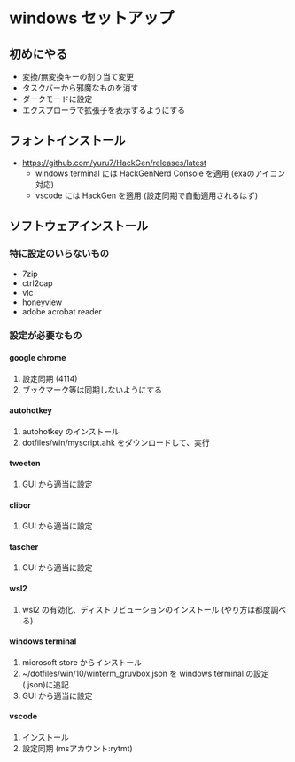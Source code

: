 # windows セットアップ

## 初めにやる
- 変換/無変換キーの割り当て変更
- タスクバーから邪魔なものを消す
- ダークモードに設定
- エクスプローラで拡張子を表示するようにする

## フォントインストール
- https://github.com/yuru7/HackGen/releases/latest
  - windows terminal には HackGenNerd Console を適用 (exaのアイコン対応)
  - vscode には HackGen を適用 (設定同期で自動適用されるはず)

## ソフトウェアインストール
### 特に設定のいらないもの
- 7zip
- ctrl2cap
- vlc
- honeyview
- adobe acrobat reader

### 設定が必要なもの
#### google chrome
1. 設定同期 (4114)
2. ブックマーク等は同期しないようにする

#### autohotkey
1. autohotkey のインストール
2. dotfiles/win/myscript.ahk をダウンロードして、実行

#### tweeten
1. GUI から適当に設定

#### clibor
1. GUI から適当に設定

#### tascher
1. GUI から適当に設定

#### wsl2
1. wsl2 の有効化、ディストリビューションのインストール (やり方は都度調べる)

#### windows terminal
1. microsoft store からインストール
2. ~/dotfiles/win/10/winterm_gruvbox.json を windows terminal の設定(.json)に追記
3. GUI から適当に設定

#### vscode
1. インストール
2. 設定同期 (msアカウント:rytmt)
